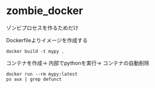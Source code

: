 # zombie_docker

ゾンビプロセスを作るためだけ


Dockerfileよりイメージを作成する
```
docker build -t mypy .
```


コンテナを作成-> 内部でpythonを実行-> コンテナの自動削除
```
docker run --rm mypy:latest
ps aux | grep defunct
```


